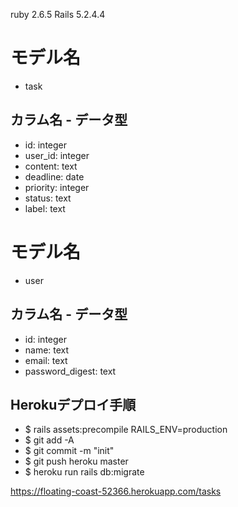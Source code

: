 ruby 2.6.5
Rails 5.2.4.4

# モデル名
- task

## カラム名 - データ型
- id: integer
- user_id: integer
- content: text
- deadline: date
- priority: integer
- status: text
- label: text

# モデル名
- user

## カラム名 - データ型
- id: integer
- name: text
- email: text
- password_digest: text


## Herokuデプロイ手順
- $ rails assets:precompile RAILS_ENV=production
- $ git add -A
- $ git commit -m "init"
- $ git push heroku master
- $ heroku run rails db:migrate

https://floating-coast-52366.herokuapp.com/tasks
